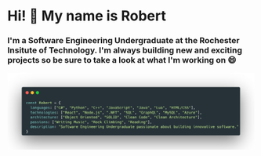 # Hi! :wave: My name is Robert 
### I'm a Software Engineering Undergraduate at the Rochester Insitute of Technology. I'm always building new and exciting projects so be sure to take a look at what I'm working on :smile:
![Code Block](CodeImage.png)

